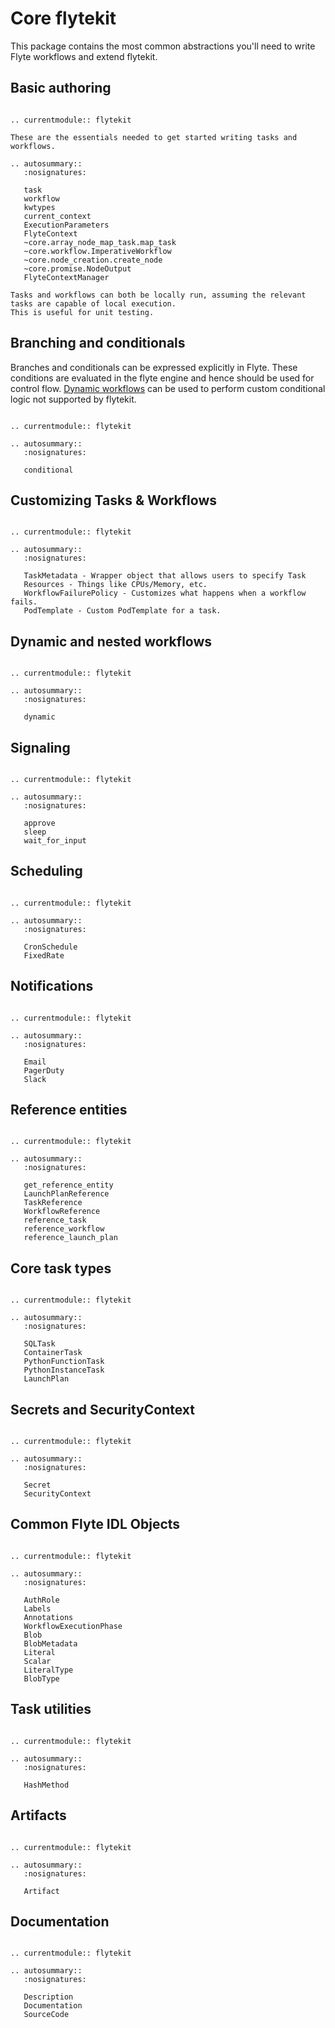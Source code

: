 # Core flytekit

This package contains the most common abstractions you'll need to write Flyte workflows and extend flytekit.

## Basic authoring

```{eval-rst}

.. currentmodule:: flytekit

These are the essentials needed to get started writing tasks and workflows.

.. autosummary::
   :nosignatures:

   task
   workflow
   kwtypes
   current_context
   ExecutionParameters
   FlyteContext
   ~core.array_node_map_task.map_task
   ~core.workflow.ImperativeWorkflow
   ~core.node_creation.create_node
   ~core.promise.NodeOutput
   FlyteContextManager
```


```{note}
Tasks and workflows can both be locally run, assuming the relevant tasks are capable of local execution.
This is useful for unit testing.
```

## Branching and conditionals

Branches and conditionals can be expressed explicitly in Flyte. These conditions are evaluated
in the flyte engine and hence should be used for control flow. [Dynamic workflows](dynamic-and-nested-workflows) can be used to perform custom conditional logic not supported by flytekit.

```{eval-rst}

.. currentmodule:: flytekit

.. autosummary::
   :nosignatures:

   conditional
```

## Customizing Tasks & Workflows

```{eval-rst}

.. currentmodule:: flytekit

.. autosummary::
   :nosignatures:

   TaskMetadata - Wrapper object that allows users to specify Task
   Resources - Things like CPUs/Memory, etc.
   WorkflowFailurePolicy - Customizes what happens when a workflow fails.
   PodTemplate - Custom PodTemplate for a task.
```

## Dynamic and nested workflows

```{eval-rst}

.. currentmodule:: flytekit

.. autosummary::
   :nosignatures:

   dynamic
```

## Signaling

```{eval-rst}

.. currentmodule:: flytekit

.. autosummary::
   :nosignatures:

   approve
   sleep
   wait_for_input
```

## Scheduling

```{eval-rst}

.. currentmodule:: flytekit

.. autosummary::
   :nosignatures:

   CronSchedule
   FixedRate
```

## Notifications

```{eval-rst}

.. currentmodule:: flytekit

.. autosummary::
   :nosignatures:

   Email
   PagerDuty
   Slack
```

## Reference entities

```{eval-rst}

.. currentmodule:: flytekit

.. autosummary::
   :nosignatures:

   get_reference_entity
   LaunchPlanReference
   TaskReference
   WorkflowReference
   reference_task
   reference_workflow
   reference_launch_plan
```

## Core task types

```{eval-rst}

.. currentmodule:: flytekit

.. autosummary::
   :nosignatures:

   SQLTask
   ContainerTask
   PythonFunctionTask
   PythonInstanceTask
   LaunchPlan
```

## Secrets and SecurityContext

```{eval-rst}

.. currentmodule:: flytekit

.. autosummary::
   :nosignatures:

   Secret
   SecurityContext
```

## Common Flyte IDL Objects

```{eval-rst}

.. currentmodule:: flytekit

.. autosummary::
   :nosignatures:

   AuthRole
   Labels
   Annotations
   WorkflowExecutionPhase
   Blob
   BlobMetadata
   Literal
   Scalar
   LiteralType
   BlobType
```

## Task utilities

```{eval-rst}

.. currentmodule:: flytekit

.. autosummary::
   :nosignatures:

   HashMethod
```

## Artifacts

```{eval-rst}

.. currentmodule:: flytekit

.. autosummary::
   :nosignatures:

   Artifact
```

## Documentation

```{eval-rst}

.. currentmodule:: flytekit

.. autosummary::
   :nosignatures:

   Description
   Documentation
   SourceCode
```